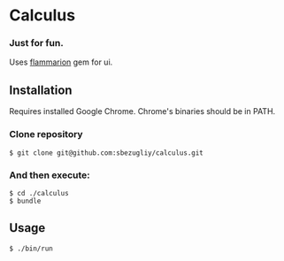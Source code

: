 # Calculus

### Just for fun.

Uses [flammarion](https://github.com/zach-capalbo/flammarion.git) gem for ui.

## Installation

Requires installed Google Chrome. Chrome's binaries should be in PATH. 

### Clone repository

    $ git clone git@github.com:sbezugliy/calculus.git

### And then execute:
    $ cd ./calculus
    $ bundle

## Usage

    $ ./bin/run


